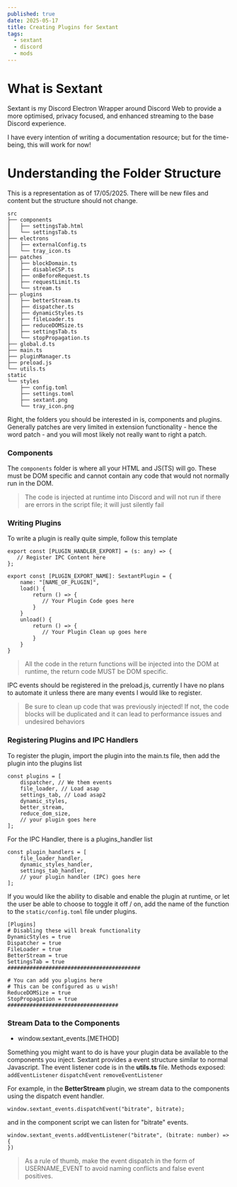 ```yaml
---
published: true
date: 2025-05-17
title: Creating Plugins for Sextant
tags:
  - sextant
  - discord
  - mods
---
```

# What is Sextant

Sextant is my Discord Electron Wrapper around Discord Web to provide a more optimised, privacy focused, and enhanced streaming to the base Discord experience.

I have every intention of writing a documentation resource; but for the time-being, this will work for now!

# Understanding the Folder Structure

This is a representation as of 17/05/2025. There will be new files and content but the structure should not change.

```
src
├── components
│   ├── settingsTab.html
│   └── settingsTab.ts
├── electrons
│   ├── externalConfig.ts
│   └── tray_icon.ts
├── patches
│   ├── blockDomain.ts
│   ├── disableCSP.ts
│   ├── onBeforeRequest.ts
│   ├── requestLimit.ts
│   └── stream.ts
├── plugins
│   ├── betterStream.ts
│   ├── dispatcher.ts
│   ├── dynamicStyles.ts
│   ├── fileLoader.ts
│   ├── reduceDOMSize.ts
│   ├── settingsTab.ts
│   └── stopPropagation.ts
├── global.d.ts
├── main.ts
├── pluginManager.ts
├── preload.js
└── utils.ts
static
└── styles
    ├── config.toml
    ├── settings.toml
    ├── sextant.png
    └── tray_icon.png
```

Right, the folders you should be interested in is, components and plugins. Generally patches are very limited in extension functionality - hence the word patch - and you will most likely not really want to right a patch.

### Components

The `components` folder is where all your HTML and JS(TS) will go. These must be DOM specific and cannot contain any code that would not normally run in the DOM.

> The code is injected at runtime into Discord and will not run if there are errors in the script file; it will just silently fail

### Writing Plugins

To write a plugin is really quite simple, follow this template

```
export const [PLUGIN_HANDLER_EXPORT] = (s: any) => {
   // Register IPC Content here
};

export const [PLUGIN_EXPORT_NAME]: SextantPlugin = {
    name: "[NAME_OF_PLUGIN]",
    load() {
        return () => {
           // Your Plugin Code goes here
        }
    }
    unload() {
        return () => {
           // Your Plugin Clean up goes here
        }
    }
}
```

> All the code in the return functions will be injected into the DOM at runtime, the return code MUST be DOM specific.

IPC events should be registered in the preload.js, currently I have no plans to automate it unless there are many events I would like to register.

> Be sure to clean up code that was previously injected! If not, the code blocks will be duplicated and it can lead to performance issues and undesired behaviors

### Registering Plugins and IPC Handlers

To register the plugin, import the plugin into the main.ts file, then add the plugin into the plugins list

```
const plugins = [
    dispatcher, // We them events
    file_loader, // Load asap
    settings_tab, // Load asap2
    dynamic_styles,
    better_stream,
    reduce_dom_size,
    // your plugin goes here
];
```

For the IPC Handler, there is a plugins\_handler list

```
const plugin_handlers = [
    file_loader_handler,
    dynamic_styles_handler,
    settings_tab_handler,
    // your plugin handler (IPC) goes here
];
```

If you would like the ability to disable and enable the plugin at runtime, or let the user be able to choose to toggle it off / on, add the name of the function to the `static/config.toml` file under plugins.

```
[Plugins]
# Disabling these will break functionality
DynamicStyles = true
Dispatcher = true
FileLoader = true
BetterStream = true
SettingsTab = true
##########################################

# You can add you plugins here
# This can be configured as u wish!
ReduceDOMSize = true
StopPropagation = true
###################################
```

### Stream Data to the Components

*   window.sextant\_events.\[METHOD\]
    

Something you might want to do is have your plugin data be available to the components you inject. Sextant provides a event structure similar to normal Javascript. The event listener code is in the **utils.ts** file. Methods exposed: `addEventListener` `dispatchEvent` `removeEventListener`

For example, in the **BetterStream** plugin, we stream data to the components using the dispatch event handler.

```
window.sextant_events.dispatchEvent("bitrate", bitrate);
```

and in the component script we can listen for "bitrate" events.

```
window.sextant_events.addEventListener("bitrate", (bitrate: number) => {
})
```

> As a rule of thumb, make the event dispatch in the form of USERNAME\_EVENT to avoid naming conflicts and false event positives.